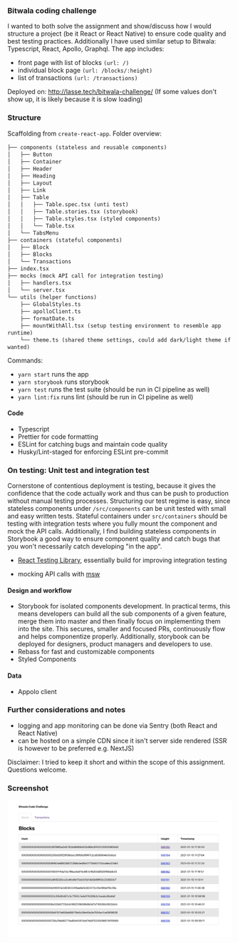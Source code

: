 ### Bitwala coding challenge

I wanted to both solve the assignment and show/discuss how I would structure a project (be it React or React Native) to ensure code quality and best testing practices. Additionally I have used similar setup to Bitwala: Typescript, React, Apollo, Graphql. The app includes:

- front page with list of blocks `(url: /)`
- individual block page `(url: /blocks/:height)`
- list of transactions `(url: /transactions)`

Deployed on: http://lasse.tech/bitwala-challenge/ (If some values don't show up, it is likely because it is slow loading)

### Structure

Scaffolding from `create-react-app`. Folder overview:

```
├── components (stateless and reusable components)
│   ├── Button
│   ├── Container
│   ├── Header
│   ├── Heading
│   ├── Layout
│   ├── Link
│   ├── Table
│   │   ├── Table.spec.tsx (unti test)
│   │   ├── Table.stories.tsx (storybook)
│   │   ├── Table.styles.tsx (styled components)
│   │   └── Table.tsx
│   └── TabsMenu
├── containers (stateful components)
│   ├── Block
│   ├── Blocks
│   └── Transactions
├── index.tsx
├── mocks (mock API call for integration testing)
│   ├── handlers.tsx
│   └── server.tsx
└── utils (helper functions)
    ├── GlobalStyles.ts
    ├── apolloClient.ts
    ├── formatDate.ts
    ├── mountWithAll.tsx (setup testing environment to resemble app runtime)
    └── theme.ts (shared theme settings, could add dark/light theme if wanted)
```

Commands:

- `yarn start` runs the app
- `yarn storybook` runs storybook
- `yarn test` runs the test suite (should be run in CI pipeline as well)
- `yarn lint:fix` runs lint (should be run in CI pipeline as well)

#### Code

- Typescript
- Prettier for code formatting
- ESLint for catching bugs and maintain code quality
- Husky/Lint-staged for enforcing ESLint pre-commit

### On testing: Unit test and integration test

Cornerstone of contentious deployment is testing, because it gives the confidence that the code actually work and thus can be push to production without manual testing processes. Structuring our test regime is easy, since stateless components under `/src/components` can be unit tested with small and easy written tests. Stateful containers under `src/containers` should be testing with integration tests where you fully mount the component and mock the API calls. Additionally, I find building stateless components in Storybook a good way to ensure component quality and catch bugs that you won't necessarily catch developing "in the app".

- [React Testing Library](https://testing-library.com/), essentially build for improving integration testing

- mocking API calls with [msw](https://mswjs.io/)

#### Design and workflow

- Storybook for isolated components development. In practical terms, this means developers can build all the sub components of a given feature, merge them into master and then finally focus on implementing them into the site. This secures, smaller and focused PRs, continuously flow and helps componentize properly. Additionally, storybook can be deployed for designers, product managers and developers to use.
- Rebass for fast and customizable components
- Styled Components

#### Data

- Appolo client

### Further considerations and notes

- logging and app monitoring can be done via Sentry (both React and React Native)
- can be hosted on a simple CDN since it isn't server side rendered (SSR is however to be preferred e.g. NextJS)

Disclaimer: I tried to keep it short and within the scope of this assignment. Questions welcome.

### Screenshot

![Alt text](public/screenshot.jpg?raw=true 'Screenshot')
